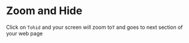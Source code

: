 # Zoom and Hide

Click on `Tohid` and your screen will zoom to`T` and goes to next section of your web page
